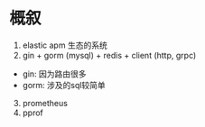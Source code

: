 # 概叙
1. elastic apm 生态的系统
2. gin + gorm (mysql) + redis + client (http, grpc)
- gin: 因为路由很多
- gorm: 涉及的sql较简单
3. prometheus
4. pprof
